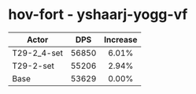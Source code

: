 # hov-fort - yshaarj-yogg-vf
| Actor | DPS | Increase |
|---|:---:|:---:|
|T29-2_4-set|56850|6.01%|
|T29-2-set|55206|2.94%|
|Base|53629|0.00%|
